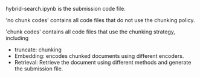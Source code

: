 hybrid-search.ipynb is the submission code file.

'no chunk codes' contains all code files that do not use the chunking policy.

'chunk codes' contains all code files that use the chunking strategy, including
- truncate: chunking
- Embedding: encodes chunked documents using different encoders.
- Retrieval: Retrieve the document using different methods and generate the submission file.